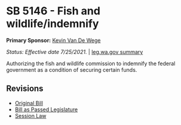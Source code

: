 # SB 5146 - Fish and wildlife/indemnify
**Primary Sponsor:** [Kevin Van De Wege](/person/leg/kevin.vandewege.md)

*Status: Effective date 7/25/2021.* | [leg.wa.gov summary](https://app.leg.wa.gov/billsummary?BillNumber=5146&Year=2021)

Authorizing the fish and wildlife commission to indemnify the federal government as a condition of securing certain funds.

## Revisions
* [Original Bill](1/)
* [Bill as Passed Legislature](1/)
* [Session Law](1/)